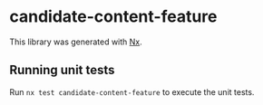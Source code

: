 # candidate-content-feature

This library was generated with [Nx](https://nx.dev).

## Running unit tests

Run `nx test candidate-content-feature` to execute the unit tests.
